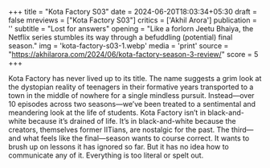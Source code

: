 +++
title = "Kota Factory S03"
date = 2024-06-20T18:03:34+05:30
draft = false
mreviews = ["Kota Factory S03"]
critics = ['Akhil Arora']
publication = ''
subtitle = "Lost for answers"
opening = "Like a forlorn Jeetu Bhaiya, the Netflix series stumbles its way through a befuddling (potential) final season."
img = 'kota-factory-s03-1.webp'
media = 'print'
source = "https://akhilarora.com/2024/06/kota-factory-season-3-review/"
score = 5
+++

Kota Factory has never lived up to its title. The name suggests a grim look at the dystopian reality of teenagers in their formative years transported to a town in the middle of nowhere for a single mindless pursuit. Instead—over 10 episodes across two seasons—we’ve been treated to a sentimental and meandering look at the life of students. Kota Factory isn’t in black-and-white because it’s drained of life. It’s in black-and-white because the creators, themselves former IITians, are nostalgic for the past. The third—and what feels like the final—season wants to course correct. It wants to brush up on lessons it has ignored so far. But it has no idea how to communicate any of it. Everything is too literal or spelt out.
